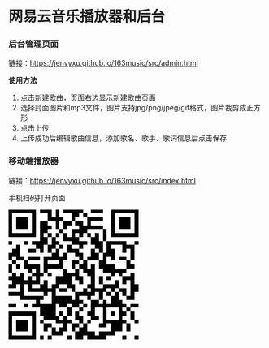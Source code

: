# 网易云音乐播放器和后台
### 后台管理页面
链接：https://jenvyxu.github.io/163music/src/admin.html

 **使用方法**
1. 点击新建歌曲，页面右边显示新建歌曲页面
2. 选择封面图片和mp3文件，图片支持jpg/png/jpeg/gif格式，图片裁剪成正方形
3. 点击上传
4. 上传成功后编辑歌曲信息，添加歌名、歌手、歌词信息后点击保存

### 移动端播放器
链接：https://jenvyxu.github.io/163music/src/index.html

手机扫码打开页面

![二维码](https://github.com/JenvyXU/163music/blob/master/mobile.png)

